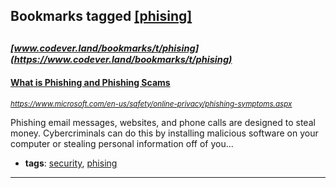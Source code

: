 ## Bookmarks tagged [[phising]](https://www.codever.land/search?q=[phising])

_<sup><sup>[www.codever.land/bookmarks/t/phising](https://www.codever.land/bookmarks/t/phising)</sup></sup>_
---
#### [What is Phishing and Phishing Scams](https://www.microsoft.com/en-us/safety/online-privacy/phishing-symptoms.aspx)
_<sup>https://www.microsoft.com/en-us/safety/online-privacy/phishing-symptoms.aspx</sup>_

Phishing email messages, websites, and phone calls are designed to steal money. Cybercriminals can do this by installing malicious software on your computer or stealing personal information off of you...
* **tags**: [security](../tagged/security.md), [phising](../tagged/phising.md)
---

